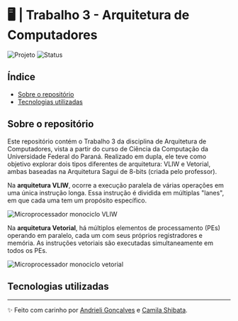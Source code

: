 # 🖥️ | Trabalho 3 - Arquitetura de Computadores

![Projeto](https://img.shields.io/badge/Projeto-Universidade-85d9f2.svg)
![Status](https://img.shields.io/badge/Status-Concluído-abf285.svg)

## Índice

- [Sobre o repositório](#sobre-o-repositório)
- [Tecnologias utilizadas](#tecnologias-utilizadas)

## Sobre o repositório

Este repositório contém o Trabalho 3 da disciplina de Arquitetura de Computadores, vista a partir do curso de Ciência da Computação da Universidade Federal do Paraná. Realizado em dupla, ele teve como objetivo explorar dois tipos diferentes de arquitetura: VLIW e Vetorial, ambas baseadas na Arquitetura Sagui de 8-bits (criada pelo professor). 

Na **arquitetura VLIW**, ocorre a execução paralela de várias operações em uma única instrução longa. Essa instrução é dividida em múltiplas "lanes", em que cada uma tem um propósito específico.

![Microprocessador monociclo VLIW](https://i.imgur.com/IPOl77f.png)

Na **arquitetura Vetorial**, há múltiplos elementos de processamento (PEs) operando em paralelo, cada um com seus próprios registradores e memória. As instruções vetoriais são executadas simultaneamente em todos os PEs.

![Microprocessador monociclo vetorial](https://i.imgur.com/25Zvtc6.png)

## Tecnologias utilizadas
---

✨ Feito com carinho por [Andrieli Gonçalves](https://github.com/strawndri) e [Camila Shibata](https://github.com/camishibata).
